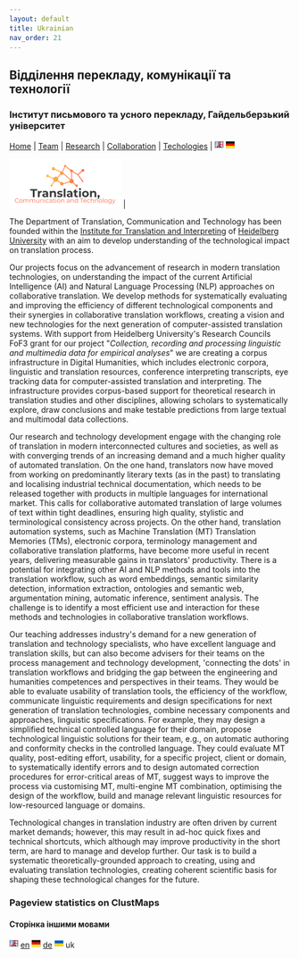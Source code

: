 ```yaml
---
layout: default
title: Ukrainian
nav_order: 21
---
```


## Відділення перекладу, комунікації та технології
### Інститут письмового та усного перекладу, Гайдельберзький університет

[Home](index.md) | [Team](people.md) | [Research](research.md) | [Collaboration](collaboration.md) | [Techologies](techlabs.md) | [![Image](en_l_flag.png)](index.html) [![Image](de_l_flag.png)](de_index.html)

![Image](assets/img/A4TCT_200x90.png) |

The Department of Translation, Communication and Technology has been founded within the [Institute for Translation and Interpreting](https://www.uni-heidelberg.de/fakultaeten/neuphil/iask/sued/index.html) of [Heidelberg University](https://www.uni-heidelberg.de/en) with an aim to develop understanding of the technological impact on translation process.

Our projects focus on the advancement of research in modern translation technologies, on understanding the impact of the current Artificial Intelligence (AI) and Natural Language Processing (NLP) approaches on collaborative translation. We develop methods for systematically evaluating and improving the efficiency of different technological components and their synergies in collaborative translation workflows, creating a vision and new technologies for the next generation of computer-assisted translation systems. With support from Heidelberg University's Research Councils FoF3 grant for our project "*Collection, recording and processing linguistic and multimedia data for empirical analyses*" we are creating a corpus infrastructure in Digital Humanities, which includes electronic corpora, linguistic and translation resources, conference interpreting transcripts, eye tracking data for computer-assisted translation and interpreting. The infrastructure provides corpus-based support for theoretical research in translation studies and other disciplines, allowing scholars to systematically explore, draw conclusions and make testable predictions from large textual and multimodal data collections.

Our research and technology development engage with the changing role of translation in modern interconnected cultures and societies, as well as with converging trends of an increasing demand and a much higher quality of automated translation. On the one hand, translators now have moved from working on predominantly literary texts (as in the past) to translating and localising industrial technical documentation, which needs to be released together with products in multiple languages for international market. This calls for collaborative automated translation of large volumes of text within tight deadlines, ensuring high quality, stylistic and terminological consistency across projects. On the other hand, translation automation systems, such as Machine Translation (MT) Translation Memories (TMs), electronic corpora, terminology management and collaborative translation platforms, have become more useful in recent years, delivering measurable gains in translators' productivity. There is a potential for integrating other AI and NLP methods and tools into the translation workflow, such as word embeddings, semantic similarity detection, information extraction, ontologies and semantic web, argumentation mining, automatic inference, sentiment analysis. The challenge is to identify a most efficient use and interaction for these methods and technologies in collaborative translation workflows.

Our teaching addresses industry's demand for a new generation of translation and technology specialists, who have excellent language and translation skills, but can also become advisers for their teams on the process management and technology development, 'connecting the dots' in translation workflows and bridging the gap between the engineering and humanities competences and perspectives in their teams. They would be able to evaluate usability of translation tools, the efficiency of the workflow, communicate linguistic requirements and design specifications for next generation of translation technologies, combine necessary components and approaches, linguistic specifications. For example, they may design a simplified technical controlled language for their domain, propose technological linguistic solutions for their team, e.g., on automatic authoring and conformity checks in the controlled language. They could evaluate MT quality, post-editing effort, usability, for a specific project, client or domain, to systematically identify errors and to design automated correction procedures for error-critical areas of MT, suggest ways to improve the process via customising MT, multi-engine MT combination, optimising the design of the workflow, build and manage relevant linguistic resources for low-resourced language or domains.

Technological changes in translation industry are often driven by current market demands; however, this may result in ad-hoc quick fixes and technical shortcuts, which although may improve productivity in the short term, are hard to manage and develop further. Our task is to build a systematic theoretically-grounded approach to creating, using and evaluating translation technologies, creating coherent scientific basis for shaping these technological changes for the future.

### Pageview statistics on ClustMaps

<script type="text/javascript" id="clustrmaps" src="//clustrmaps.com/map_v2.js?d=qRE3xmn_y5O0b4PVB73CXrVlhMy_tb2mxTHomSZe08g&cl=ffffff&w=a">
</script>

#### Сторінка іншими мовами

[![Image](en_l_flag.png)](index.html) [en](index.md) [![Image](de_l_flag.png)](de_index.html) [de](de_index.md) ![Image](uk_l_flag.png) uk  
